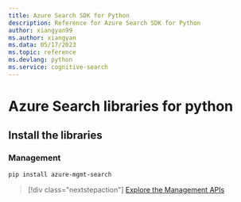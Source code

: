 ```yaml
---
title: Azure Search SDK for Python
description: Reference for Azure Search SDK for Python
author: xiangyan99
ms.author: xiangyan
ms.data: 05/17/2023
ms.topic: reference
ms.devlang: python
ms.service: cognitive-search
---
```

# Azure Search libraries for python

## Install the libraries


### Management

```bash
pip install azure-mgmt-search
```
> [!div class="nextstepaction"]
> [Explore the Management APIs](/python/api/overview/azure/search/management)